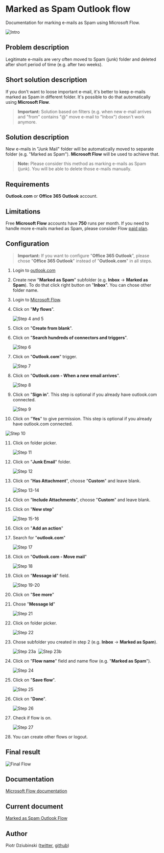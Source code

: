 # Marked as Spam Outlook flow

Documentation for marking e-mails as Spam using Microsoft Flow.

![Intro](images/intro.png)

## Problem description

Legitimate e-mails are very often moved to Spam (junk) folder and deleted after short period of time (e.g. after two weeks).

## Short solution description

If you don't want to loose important e-mail, it's better to keep e-mails marked as Spam in different folder. It's possible to do that automatically using **Microsoft Flow**.

> **Important:** Solution based on filters (e.g. when new e-mail arrives and "from" contains "@" move e-mail to "Inbox") doesn't work anymore.

## Solution description

New e-mails in "Junk Mail" folder will be automatically moved to separate folder (e.g. "Marked as Spam"). **Microsoft Flow** will be used to achieve that.

>  **Note:** Please consider this method as marking e-mails as Spam (junk). You will be able to delete those e-mails manually.

## Requirements

**Outlook.com** or **Office 365 Outlook** account.

## Limitations

Free **Microsoft Flow** accounts have **750** runs per month. If you need to handle more e-mails marked as Spam, please consider Flow [paid plan](https://flow.microsoft.com/en-us/pricing/).

## Configuration

> **Important:** If you want to configure "**Office 365 Outlook**", please chose "**Office 365 Outlook**" instead of "**Outlook.com**" in all steps.
>

1. Login to [outlook.com](https://outlook.com)

2. Create new "**Marked as Spam**" subfolder (e.g. **Inbox** -> **Marked as Spam**). To do that click right button on "**Inbox**". You can chose other folder name.

3. Login to [Microsoft Flow](https://flow.microsoft.com).

4. Click on "**My flows**".

   ![Step 4 and 5](images/4-5.png)

5. Click on "**Create from blank**".

6. Click on "**Search hundreds of connectors and triggers**".

   ![Step 6](images/6.png)

7. Click on "**Outlook.com**" trigger.

   ![Step 7](images/7.png)

8. Click on "**Outlook.com - When a new email arrives**".

   ![Step 8](images/8.png)

9. Click on "**Sign in**". This step is optional if you already have outlook.com connected.

   ![Step 9](images/9.png)

10. Click on "**Yes**" to give permission. This step is optional if you already have outlook.com connected.

  ![Step 10](images/10.png)

11. Click on folder picker.

    ![Step 11](images/11.png)
    
12. Click on "**Junk Email**" folder.

    ![Step 12](images/12.png)

13. Click on "**Has Attachment**", choose "**Custom**" and leave blank.

    ![Step 13-14](images/13-14.png)

14. Click on "**Include Attachments**", choose "**Custom**" and leave blank.

15. Click on "**New step**"

    ![Step 15-16](images/15-16.png)

16. Click on "**Add an action**"

17. Search for "**outlook.com**"

    ![Step 17](images/17.png)

18. Click on "**Outlook.com - Move mail**"

    ![Step 18](images/18.png)

19. Click on "**Message id**" field.

    ![Step 19-20](images/19-20.png)

20. Click on "**See more**"

21. Chose "**Message Id**"

    ![Step 21](images/21.png)

22. Click on folder picker.

    ![Step 22](images/22.png)

23. Chose subfolder you created in step 2 (e.g. **Inbox** -> **Marked as Spam**).

    ![Step 23a](images/23a.png)
    ​
    ![Step 23b](images/23b.png)

24. Click on "**Flow name**" field and name flow (e.g. "**Marked as Spam**").

    ![Step 24](images/24.png)

25. Click on "**Save flow**".

    ![Step 25](images/25.png)

26. Click on "**Done**".

    ![Step 26](images/26.png)

27. Check if flow is on.

    ![Step 27](images/27.png)

28. You can create other flows or logout.

## Final result

![Final Flow](images/final.flow.png)

## Documentation

[Microsoft Flow documentation](https://flow.microsoft.com/en-us/documentation/getting-started/)

## Current document

[Marked as Spam Outlook Flow](https://github.com/pidziubinski/Marked-as-Spam-Outlook-Flow)

## Author

Piotr Dziubinski ([twitter](https://twitter.com/pidziubinski), [github](https://github.com/pidziubinski))
